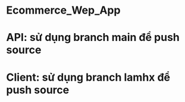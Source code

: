 # Ecommerce_Wep_App
# API: sử dụng branch main để push source
# Client: sử dụng branch lamhx để push source
